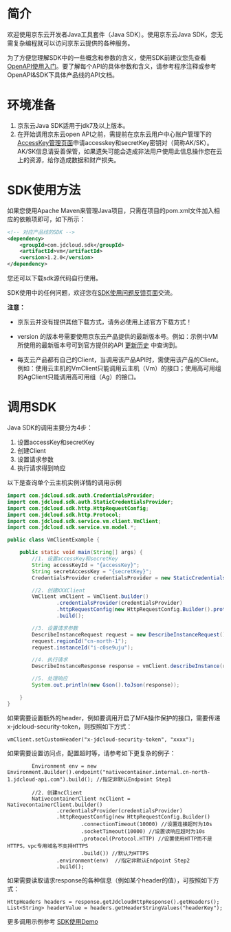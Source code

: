 # 简介 #

  欢迎使用京东云开发者Java工具套件（Java SDK）。使用京东云Java SDK，您无需复杂编程就可以访问京东云提供的各种服务。 

  为了方便您理解SDK中的一些概念和参数的含义，使用SDK前建议您先查看[OpenAPI使用入门](https://docs.jdcloud.com/cn/common-declaration/api/introduction)。要了解每个API的具体参数和含义，请参考程序注释或参考OpenAPI&SDK下具体产品线的API文档。

# 环境准备 #
1. 京东云Java SDK适用于jdk7及以上版本。
2. 在开始调用京东云open API之前，需提前在京东云用户中心账户管理下的[AccessKey管理页面](https://uc.jdcloud.com/accesskey/index)申请accesskey和secretKey密钥对（简称AK/SK）。AK/SK信息请妥善保管，如果遗失可能会造成非法用户使用此信息操作您在云上的资源，给你造成数据和财产损失。

# SDK使用方法 #
如果您使用Apache Maven来管理Java项目，只需在项目的pom.xml文件加入相应的依赖项即可，如下所示：
 
```xml
<!-- 对应产品线的SDK -->
<dependency>
	<groupId>com.jdcloud.sdk</groupId>
	<artifactId>vm</artifactId>
	<version>1.2.0</version>
</dependency>
```
 
您还可以下载sdk源代码自行使用。
 
SDK使用中的任何问题，欢迎您在[SDK使用问题反馈页面](https://github.com/jdcloud-api/jdcloud-sdk-java/issues)交流。

**注意：**

- 京东云并没有提供其他下载方式，请务必使用上述官方下载方式！

- version 的版本号需要使用京东云产品提供的最新版本号。例如：示例中VM所使用的最新版本号可到官方提供的API  [更新历史](https://docs.jdcloud.com/cn/virtual-machines/api/changelog)  中查询到。

- 每支云产品都有自己的Client，当调用该产品API时，需使用该产品的Client。例如：使用云主机的VmClient只能调用云主机（Vm）的接口；使用高可用组的AgClient只能调用高可用组（Ag）的接口。

# 调用SDK #
Java SDK的调用主要分为4步：

1. 设置accessKey和secretKey
2. 创建Client
3. 设置请求参数
4. 执行请求得到响应

以下是查询单个云主机实例详情的调用示例

```java
import com.jdcloud.sdk.auth.CredentialsProvider;
import com.jdcloud.sdk.auth.StaticCredentialsProvider;
import com.jdcloud.sdk.http.HttpRequestConfig;
import com.jdcloud.sdk.http.Protocol;
import com.jdcloud.sdk.service.vm.client.VmClient;
import com.jdcloud.sdk.service.vm.model.*;

public class VmClientExample {

    public static void main(String[] args) {
        //1. 设置accessKey和secretKey
        String accessKeyId = "{accessKey}";
        String secretAccessKey = "{secretKey}";
        CredentialsProvider credentialsProvider = new StaticCredentialsProvider(accessKeyId, secretAccessKey);

        //2. 创建XXXClient
        VmClient vmClient = VmClient.builder()
                .credentialsProvider(credentialsProvider)
                .httpRequestConfig(new HttpRequestConfig.Builder().protocol(Protocol.HTTPS).build()) //默认为HTTPS
                .build();

        //3. 设置请求参数
        DescribeInstanceRequest request = new DescribeInstanceRequest();
        request.regionId("cn-north-1");
        request.instanceId("i-c0se9uju");

        //4. 执行请求
        DescribeInstanceResponse response = vmClient.describeInstance(request);

        //5. 处理响应
        System.out.println(new Gson().toJson(response));

    }
}
```

如果需要设置额外的header，例如要调用开启了MFA操作保护的接口，需要传递x-jdcloud-security-token，则按照如下方式：
```
vmClient.setCustomHeader("x-jdcloud-security-token", "xxxx");
```

如果需要设置访问点，配置超时等，请参考如下更复杂的例子：
```
        Environment env = new Environment.Builder().endpoint("nativecontainer.internal.cn-north-1.jdcloud-api.com").build(); //指定非默认Endpoint Step1

        //2. 创建ncClient
        NativecontainerClient ncClient = NativecontainerClient.builder()
                .credentialsProvider(credentialsProvider)
                .httpRequestConfig(new HttpRequestConfig.Builder()
                        .connectionTimeout(10000) //设置连接超时为10s
                        .socketTimeout(10000) //设置读响应超时为10s
                        .protocol(Protocol.HTTP) //设置使用HTTP而不是HTTPS，vpc专用域名不支持HTTPS
                        .build()) //默认为HTTPS
                .environment(env)  //指定非默认Endpoint Step2
                .build();
```

如果需要读取请求response的各种信息（例如某个header的值），可按照如下方式：
```
HttpHeaders headers = response.getJdcloudHttpResponse().getHeaders();
List<String> headerValue = headers.getHeaderStringValues("headerKey");
```

更多调用示例参考  [SDK使用Demo](https://github.com/jdcloud-api/jdcloud-sdk-java/tree/master/demo)
